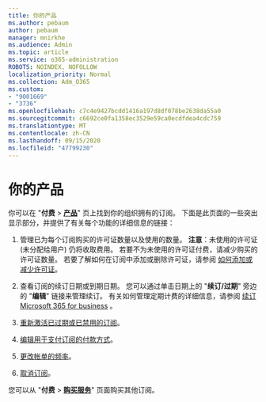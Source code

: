 ```yaml
---
title: 你的产品
ms.author: pebaum
author: pebaum
manager: mnirkhe
ms.audience: Admin
ms.topic: article
ms.service: o365-administration
ROBOTS: NOINDEX, NOFOLLOW
localization_priority: Normal
ms.collection: Adm_O365
ms.custom:
- "9001669"
- "3736"
ms.openlocfilehash: c7c4e9427bcdd1416a197d8df078be2638da55a0
ms.sourcegitcommit: c6692ce0fa1358ec3529e59ca0ecdfdea4cdc759
ms.translationtype: MT
ms.contentlocale: zh-CN
ms.lasthandoff: 09/15/2020
ms.locfileid: "47799230"
---
```

# <a name="your-products"></a>你的产品

你可以在 "**付费**  >  **[产品](https://go.microsoft.com/fwlink/p/?linkid=842054)**" 页上找到你的组织拥有的订阅。 下面是此页面的一些突出显示部分，并提供了有关每个功能的详细信息的链接：

1. 管理已为每个订阅购买的许可证数量以及使用的数量。  **注意**：未使用的许可证 (未分配给用户) 仍将收取费用。  若要不为未使用的许可证付费，请减少购买的许可证数量。 若要了解如何在订阅中添加或删除许可证，请参阅 [如何添加或减少许可证](https://docs.microsoft.com/alchemyinsights/how-to-add-or-reduce-licenses)。

2. 查看订阅的续订日期或到期日期。  您可以通过单击日期上的 "**续订/过期**" 旁边的 "**编辑**" 链接来管理续订。  有关如何管理定期计费的详细信息，请参阅 [续订 Microsoft 365 for business](https://go.microsoft.com/fwlink/?linkid=2119216) 。

3. [重新激活已过期或已禁用的订阅](https://go.microsoft.com/fwlink/?linkid=2117519)。

4. [编辑用于支付订阅的付款方式](https://go.microsoft.com/fwlink/?linkid=2117167)。

5. [更改帐单的频率](https://go.microsoft.com/fwlink/?linkid=2119112)。

6. [取消订阅](https://go.microsoft.com/fwlink/?linkid=2119113)。

您可以从 "**付费**  >  [**购买服务**](https://go.microsoft.com/fwlink/p/?linkid=868433)" 页面购买其他订阅。
